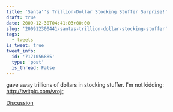 ```yaml
---
title: 'Santa''s Trillion-Dollar Stocking Stuffer Surprise!'
draft: true
date: 2009-12-30T04:41:03+00:00
slug: '200912300441-santas-trillion-dollar-stocking-stuffer'
tags:
  - tweets
is_tweet: true
tweet_info:
  id: '7171056885'
  type: 'post'
  is_thread: False
---
```




gave away trillions of dollars in stocking stuffer. I'm not kidding:  http://twitpic.com/vrojr

[Discussion](https://x.com/sytelus/status/7171056885)
